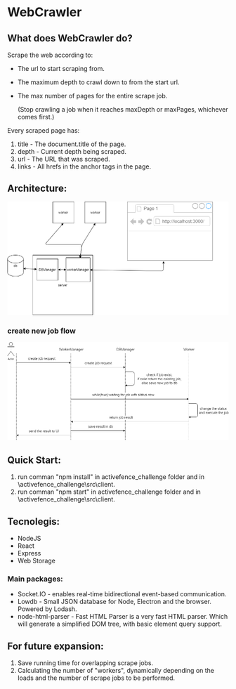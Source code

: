 # WebCrawler
## What does WebCrawler do?
 Scrape the web according to:
  
 * The url to start scraping from.
 * The maximum depth to crawl down to from the start url.
 * The max number of pages for the entire scrape job.
   
   (Stop crawling a job when it reaches maxDepth or maxPages, whichever comes first.)

Every scraped page has: 

 1. title - The document.title of the page. 
 2. depth - Current depth being scraped. 
 3. url - The URL that was scraped. 
 4. links - All hrefs in the anchor tags in the page. 
  
## Architecture:
![diagram](Documentation/WebCrawlerDiagram.png)
### create new job flow
![diagram](Documentation/newJobFlow.png)

## Quick Start:

1. run comman "npm install" in activefence_challenge folder and in \activefence_challenge\src\client.
2. run comman "npm start" in activefence_challenge folder and in \activefence_challenge\src\client.

## Tecnolegis:
* NodeJS
* React
* Express
* Web Storage
### Main packages:
* Socket.IO - enables real-time bidirectional event-based communication.
* Lowdb - Small JSON database for Node, Electron and the browser. Powered by Lodash. 
* node-html-parser - Fast HTML Parser is a very fast HTML parser. Which will generate a simplified DOM tree, with basic element query support.


## For future expansion:
1. Save running time for overlapping scrape jobs.
2. Calculating the number of "workers", dynamically depending on the loads and the number of scrape jobs to be performed.



